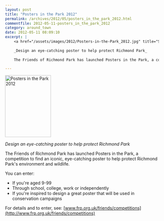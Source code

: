 ```yaml
---
layout: post
title: "Posters in the Park 2012"
permalink: /archives/2012/05/posters_in_the_park_2012.html
commentfile: 2012-05-11-posters_in_the_park_2012
category: around_town
date: 2012-05-11 08:09:10
excerpt: |
    <a href="/assets/images/2012/Posters-in-the-Park_2012.jpg" title="See larger version of - Posters in the Park 2012"><img src="/assets/images/2012/Posters-in-the-Park_2012_thumb.jpg" width="150" height="202" alt="Posters in the Park 2012" class="photo right" /></a>
    
    _Design an eye-catching poster to help protect Richmond Park_
    
    The Friends of Richmond Park has launched Posters in the Park, a competition to find an iconic, eye-catching poster to help protect Richmond Park's environment and wildlife.

---
```


<a href="/assets/images/2012/Posters-in-the-Park_2012.jpg" title="See larger version of - Posters in the Park 2012"><img src="/assets/images/2012/Posters-in-the-Park_2012_thumb.jpg" width="150" height="202" alt="Posters in the Park 2012" class="photo right" /></a>

*Design an eye-catching poster to help protect Richmond Park*

The Friends of Richmond Park has launched Posters in the Park, a competition to find an iconic, eye-catching poster to help protect Richmond Park's environment and wildlife.

You can enter:

-   If you're aged 9-99
-   Through school, college, work or independently
-   If you're inspired to design a great poster that will be used in conservation campaigns

For details and to enter, see: [www.frp.org.uk/friends/competitions](http://www.frp.org.uk/friends/competitions)
